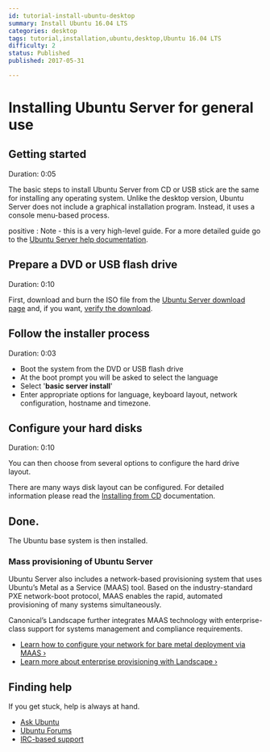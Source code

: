 ```yaml
---
id: tutorial-install-ubuntu-desktop
summary: Install Ubuntu 16.04 LTS
categories: desktop
tags: tutorial,installation,ubuntu,desktop,Ubuntu 16.04 LTS
difficulty: 2
status: Published
published: 2017-05-31

---
```


# Installing Ubuntu Server for general use

## Getting started
Duration: 0:05

The basic steps to install Ubuntu Server from CD or USB stick are the same for installing any operating system. Unlike the desktop version, Ubuntu Server does not include a graphical installation program. Instead, it uses a console menu-based process.

positive
: Note - this is a very high-level guide. For a more detailed guide go to the [Ubuntu Server help documentation](https://help.ubuntu.com/lts/serverguide/installation.html
).

## Prepare a DVD or USB flash drive
Duration: 0:10

First, download and burn the ISO file from the [Ubuntu Server download page](https://www.ubuntu.com/download/server) and, if you want, [verify the download](/tutorial/tutorial-how-to-verify-ubuntu).



## Follow the installer process
Duration: 0:03

- Boot the system from the DVD or USB flash drive
- At the boot prompt you will be asked to select the language
- Select '**basic server install**'
- Enter appropriate options for language, keyboard layout, network configuration, hostname and timezone.

## Configure your hard disks
Duration: 0:10

You can then choose from several options to configure the hard drive layout.

There are many ways disk layout can be configured. For detailed information please read the [Installing from CD](https://help.ubuntu.com/lts/serverguide/installing-from-cd.html) documentation.

## Done.

The Ubuntu base system is then installed.

### Mass provisioning of Ubuntu Server

Ubuntu Server also includes a network-based provisioning system that uses Ubuntu’s Metal as a Service (MAAS) tool. Based on the industry-standard PXE network-boot protocol, MAAS enables the rapid, automated provisioning of many systems simultaneously.

Canonical’s Landscape further integrates MAAS technology with enterprise-class support for systems management and compliance requirements.

* [Learn how to configure your network for bare metal deployment via MAAS&nbsp;&rsaquo;](http://maas.ubuntu.com/?_ga=2.151938937.1948755355.1496325425-1409363030.1473341937)
* [Learn more about enterprise provisioning with Landscape&nbsp;&rsaquo;](https://landscape.canonical.com/landscape-features)

## Finding help

If you get stuck, help is always at hand.

* [Ask Ubuntu](https://askubuntu.com/)
* [Ubuntu Forums](https://ubuntuforums.org/)
* [IRC-based support](https://wiki.ubuntu.com/IRC/ChannelList)
